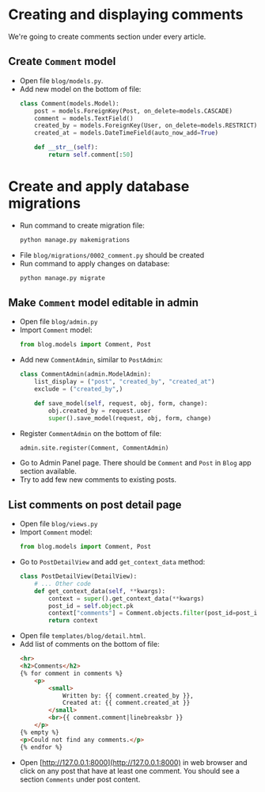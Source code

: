 # Creating and displaying comments

We're going to create comments section under every article.

## Create `Comment` model
* Open file `blog/models.py`.
* Add new model on the bottom of file:
  ```python
  class Comment(models.Model):
      post = models.ForeignKey(Post, on_delete=models.CASCADE)
      comment = models.TextField()
      created_by = models.ForeignKey(User, on_delete=models.RESTRICT)
      created_at = models.DateTimeField(auto_now_add=True)

      def __str__(self):
          return self.comment[:50]
  ```
# Create and apply database migrations
* Run command to create migration file:
  ```bash
  python manage.py makemigrations
  ```
* File `blog/migrations/0002_comment.py` should be created
* Run command to apply changes on database:
  ```bash
  python manage.py migrate
  ```

## Make `Comment` model editable in admin
* Open file `blog/admin.py`
* Import `Comment` model:
  ```python
  from blog.models import Comment, Post
  ```
* Add new `CommentAdmin`, similar to `PostAdmin`:
  ```python
  class CommentAdmin(admin.ModelAdmin):
      list_display = ("post", "created_by", "created_at")
      exclude = ("created_by",)

      def save_model(self, request, obj, form, change):
          obj.created_by = request.user
          super().save_model(request, obj, form, change)
  ```
* Register `CommentAdmin` on the bottom of file:
  ```python
  admin.site.register(Comment, CommentAdmin)
  ```
* Go to Admin Panel page. There should be `Comment` and `Post` in `Blog` app section available.
* Try to add few new comments to existing posts.

## List comments on post detail page
* Open file `blog/views.py`
* Import `Comment` model:
  ```python
  from blog.models import Comment, Post
  ```
* Go to `PostDetailView` and add `get_context_data` method:
  ```python
  class PostDetailView(DetailView):
      # ... Other code
      def get_context_data(self, **kwargs):
          context = super().get_context_data(**kwargs)
          post_id = self.object.pk
          context["comments"] = Comment.objects.filter(post_id=post_id).order_by("-created_at")
          return context
  ```
* Open file `templates/blog/detail.html`.
* Add list of comments on the bottom of file:
  ```html
  <hr>
  <h2>Comments</h2>
  {% for comment in comments %}
      <p>
          <small>
              Written by: {{ comment.created_by }},
              Created at: {{ comment.created_at }}
          </small>
          <br>{{ comment.comment|linebreaksbr }}
      </p>    
  {% empty %}
  <p>Could not find any comments.</p>
  {% endfor %}
  ```
* Open [http://127.0.0.1:8000](http://127.0.0.1:8000) in web browser and click on any post that have at least one comment. You should see a section `Comments` under post content.
